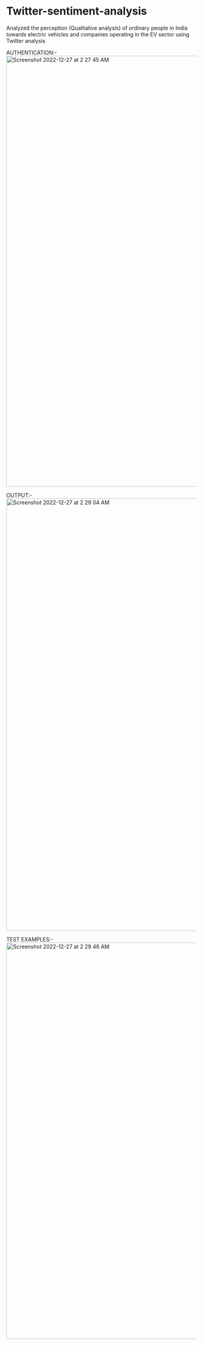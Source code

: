 # Twitter-sentiment-analysis
Analyzed the perception (Qualitative analysis) of ordinary people in India towards electric vehicles and companies operating in the EV sector using Twitter analysis

AUTHENTICATION:-
<img width="1138" alt="Screenshot 2022-12-27 at 2 27 45 AM" src="https://user-images.githubusercontent.com/78745855/209582958-435d81fa-609e-4517-9d77-bd3886578615.png">

OUTPUT:-
<img width="1142" alt="Screenshot 2022-12-27 at 2 29 04 AM" src="https://user-images.githubusercontent.com/78745855/209583032-6ab817c9-9fd6-4e4e-8147-1926917d23cd.png">

TEST EXAMPLES:-
<img width="1047" alt="Screenshot 2022-12-27 at 2 29 46 AM" src="https://user-images.githubusercontent.com/78745855/209583070-a4e59d72-83db-4e4d-bb4d-d82b8b5a35fa.png">

